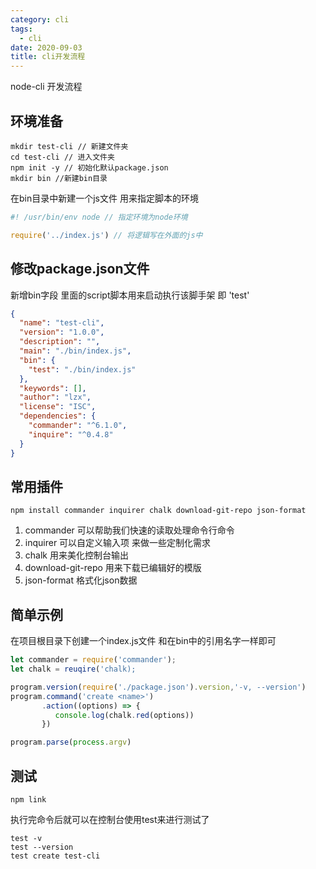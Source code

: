 ```yaml
---
category: cli
tags:
  - cli
date: 2020-09-03
title: cli开发流程
---
```


node-cli 开发流程
<!-- more -->

## 环境准备
``` shell
mkdir test-cli // 新建文件夹
cd test-cli // 进入文件夹
npm init -y // 初始化默认package.json
mkdir bin //新建bin目录
```
在bin目录中新建一个js文件 用来指定脚本的环境

``` javascript
#! /usr/bin/env node // 指定环境为node环境

require('../index.js') // 将逻辑写在外面的js中
```

## 修改package.json文件

新增bin字段 里面的script脚本用来启动执行该脚手架 即 'test'
```json
{
  "name": "test-cli",
  "version": "1.0.0",
  "description": "",
  "main": "./bin/index.js",
  "bin": {
    "test": "./bin/index.js"
  },
  "keywords": [],
  "author": "lzx",
  "license": "ISC",
  "dependencies": {
    "commander": "^6.1.0",
    "inquire": "^0.4.8"
  }
}

```

## 常用插件

``` shell
npm install commander inquirer chalk download-git-repo json-format
```
1. commander 可以帮助我们快速的读取处理命令行命令
2. inquirer 可以自定义输入项 来做一些定制化需求
3. chalk 用来美化控制台输出
4. download-git-repo 用来下载已编辑好的模版
5. json-format 格式化json数据

## 简单示例

在项目根目录下创建一个index.js文件 和在bin中的引用名字一样即可

``` javascript
let commander = require('commander');
let chalk = reuqire('chalk);

program.version(require('./package.json').version,'-v, --version')
program.command('create <name>')
       .action((options) => {
          console.log(chalk.red(options))
       })

program.parse(process.argv)
```
## 测试
``` shell
npm link
```
执行完命令后就可以在控制台使用test来进行测试了

``` shell
test -v
test --version
test create test-cli
```